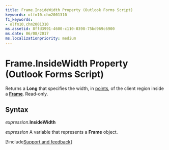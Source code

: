```yaml
---
title: Frame.InsideWidth Property (Outlook Forms Script)
keywords: olfm10.chm2001310
f1_keywords:
- olfm10.chm2001310
ms.assetid: 8ffd3991-4600-c110-0398-75bd969c6900
ms.date: 06/08/2017
ms.localizationpriority: medium
---
```



# Frame.InsideWidth Property (Outlook Forms Script)

Returns a **Long** that specifies the width, in [points](../language/glossary/vbe-glossary.md#point), of the client region inside a **[Frame](Outlook.frame.md)**. Read-only.


## Syntax

_expression_.**InsideWidth**

_expression_ A variable that represents a **Frame** object.

[!include[Support and feedback](~/includes/feedback-boilerplate.md)]